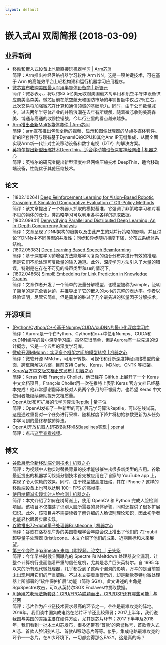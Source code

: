 ```yaml
---
layout: default
---
```


# 嵌入式AI 双周简报 (2018-03-09)

## 业界新闻

- [移动和嵌入式设备上也能直接玩机器学习 | Arm芯闻](http://mp.weixin.qq.com/s/I8SpOhMbZHQMTMoWpDbKsA)<br />
简评：Arm推出神经网络机器学习软件 Arm NN。这是一项关键技术，可在基于 Arm 的高能效平台上轻松构建和运行机器学习应用程序。
- [微芯宣布收购美国最大军用半导体设备商 | 新智元](https://mp.weixin.qq.com/s/91JTLUA8YtRlI-PcKN95WA)</br>
简评：微芯表示，将以约83.5亿美元收购美国最大的军用和航空半导体设备供应商美高森美。微芯目前在航空航天和国防市场的年销售额中仅占2％左右，此次交易将加强微芯在计算和通信领域的基础能力。同时，由于公司数量减少，过去两年半导体产业的并购浪潮在去年有所缓解，随着微芯收购美高森美、博通与高通的收购拉锯战，今年行业里的看点越来越多。
- [Arm推出全新Mali多媒体套件 | Arm芯闻](http://mp.weixin.qq.com/s/I5lF4JCEX0wggu30U-mAIw)<br />
简评：arm宣布推出包含全新的视频、显示和图像处理器的Mali多媒体套件。新的IP套件可与现有基于DynamIQ的CPU和其他Arm IP无缝集成，从而全面实现Arm新一代针对主流移动设备和数字电视（DTV）的解决方案。
- [英特尔提出新型压缩技术DeepThin，适合移动端设备深度神经网络 | 机器之心](http://mp.weixin.qq.com/s/3oL0Bso3mwbsfaG8X5-xoA)</br>
简评：英特尔的研究者提出新型深度神经网络压缩技术 DeepThin，适合移动端设备，性能优于其他压缩技术。

## 论文

- [1802.10264] [Deep Reinforcement Learning for Vision-Based Robotic Grasping: A Simulated Comparative Evaluation of Off-Policy Methods](https://arxiv.org/abs/1802.10264)</br>
简评：该文章提出了一个机器人抓取的模拟基准，它强调了非策略学习和对看不见的物体的泛化。非策略学习可以利用各种各样的抓取数据。
- [1802.09941] [Demystifying Parallel and Distributed Deep Learning: An In-Depth Concurrency Analysis](https://arxiv.org/abs/1802.09941)</br>
简评：文章呈现了DNN架构的趋势以及由此产生的对并行策略的影响，并且讨论了DNNs中不同类型的并发性；同步和异步随机梯度下降，分布式系统体系结构。
- [1802.05383] [Deep Learning Based Speech Beamforming](https://arxiv.org/abs/1802.05383)</br>
简评：基于深度学习的增强方法能够学习复杂的语音分布并进行有效的推理，但是它们不能处理可变数量的输入通道。此外，深度学习方法引入了大量的错误，特别是在存在不可见的噪声类型和se的情况下。
- [1802.04868] [SimplE Embedding for Link Prediction in Knowledge Graphs](https://arxiv.org/abs/1802.04868)</br>
简评：文章作者开发了一个简单的张量分解模型，该模型被称为simple，证明了简单的是完全表达的，并推导出了它的嵌入的大小的完整的表达率。作者以经验证明，尽管它简单，但是简单的胜过了几个最先进的张量因子分解技术。


## 开源项目

- [(Python/Cython/C++)基于Numpy/CUDA/cuDNN的最小化深度学习库](https://github.com/upul/Aurora)</br>
简评：Aurora是一个在Python、Cython和c++中使用Numpy、CUDA和cuDNN编写的最小深度学习库。虽然它很简单，但是Aurora有一些先进的设计概念，它是一个典型的深度学习库。
- [微软开源MMdnn：实现多个框架之间的模型转换 | 机器之心](http://mp.weixin.qq.com/s/PxfGcGHbtrILDFmOjSouPw)</br>
简评：微软开源 MMdnn，可用于转换、可视化和诊断深度神经网络模型的全面、跨框架解决方案，目前支持 Caffe、Keras、MXNet、CNTK 等框架。
- [Keras官方中文版文档正式发布 | 机器之心](https://mp.weixin.qq.com/s/A2WqK0LptxAZWUUD0c-xzw)</br>
简评：Keras 作者 François Chollet，他已经在 GitHub 上展开了一个 Keras 中文文档项目。François Chollet再一次在推特上表示 Keras 官方文档已经基本完成！他非常感谢翻译和校对人员两个多月的不懈努力，也希望 Keras 中文使用者能继续帮助提升文档质量。
- [OpenAI发布可扩展的元学习算法Reptile | 量子位](http://mp.weixin.qq.com/s/TzgVzyJwVf3joocXiCqJ_w)</br>
简评：OpenAI发布了一种新型的可扩展元学习算法Reptile，可以在线试玩，这是通过重复对一个任务进行采样、随机梯度下降并将初始参数更新为从任务中学习到的最终参数的算法。
- [OpenAI开放机器人研究模拟环境&Baselines实现 | openai](https://blog.openai.com/ingredients-for-robotics-research/)</br>
简评：点击[这里查看视频](https://weibo.com/tv/v/G4ZT2z4wy?fid=1034:9e703af3b4e215c07f7495bcfc922adf)。


## 博文

- [谷歌展示全新移动端分割技术 | 机器之心](http://mp.weixin.qq.com/s/PhMPa-e4sbzqWKmFzRZE4Q)<br />
简评：为视频中人物实时替换背景的技术能够催生出很多新类型的应用。谷歌最近提出的机器学习视频分割技术首先被应用在了自家的 YouTube app 上，实现了令人惊艳的效果。同时，由于模型被高度压缩，其在 iPhone 7 这样的移动端设备上也可以达到 100+ FPS 的高帧率。
- [使用树莓派实现实时人脸检测 | 机器之心](http://mp.weixin.qq.com/s/1wxA7jnCgmXt5j9DXxH1UA)<br />
简评：本文介绍了如何在树莓派上，使用 OpenCV 和 Python 完成人脸检测项目。该项目不仅描述了识别人脸所需要的具体步骤，同时还提供了很多扩展知识。此外，该项目并不需要读者了解详细的人脸识别理论知识，因此初学者也能轻松跟着步骤实现。
- [谷歌推出72-qubit量子处理器Bristlecone | 机器之心](http://mp.weixin.qq.com/s/0SKvjeDJPjYjihXTCi2-EA)<br />
简评：谷歌在洛杉矶举办的美国物理学会年度会议上推出了他们的 72-qubit 超导量子处理器 Bristlecone。本文介绍了他们的成果、近期目标和未来展望。
- [第三个变种 SgxSpectre 来临（附视频、论文） | 云头条](http://mp.weixin.qq.com/s/8ZflgKbe7sDFCggQiOZ6fw)</br>
简评：今年早些时候全面曝光的 Spectre 和 Meltdown 处理器安全漏洞，让整个计算机行业面临着严重的信任危机，尤其是芯片巨头英特尔。自 1995 年以来的所有现代微处理器，几乎都受到了这两个漏洞的影响，万幸的是当前暂未出现利用它们的严重威胁。不过本文要着重警示的，却是新款英特尔微处理器上所部署的“软件保护扩展”功能（简称 SGX）。此文讲述的主角是SgxSpectre攻击，可以从英特尔SGX Enclaves中提取数据。
- [AI通用芯老玩法新套路：GPU/FPGA脱颖而出，CPU/DSP还有哪些可能 | 与非网](https://mp.weixin.qq.com/s?__biz=MzA4MzU1MDQ4OA%3D%3D&mid=2650326665&idx=1&sn=7c9efe19274e6695f7199a50481a8d0b&scene=45#wechat_redirect)<br />
简评：芯片作为产业链技术要求最高的环节之一，往往是最难攻克的阵地。2016年，我们谈中国集成电路在芯片环节还比较薄弱；2017上半年，我们说我国与美国的差距主要在硬件方面，尤其是芯片环节；2017下半年及2018年，我们看到一批本土AI芯发布，很多还带有“首款”的荣誉称号，首款嵌入式AI芯、首款人脸识别AI芯、首款AI移动芯片等等。似乎，集成电路最难攻克的环节——芯片，在AI大环境下，一切都变得那么EASY。这是真的吗？

